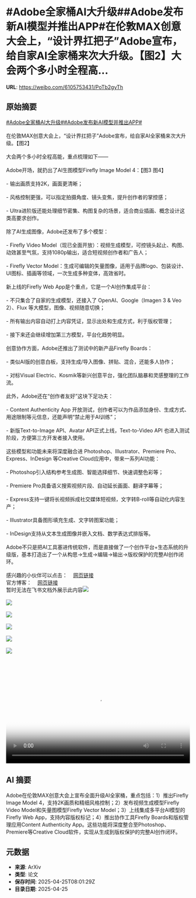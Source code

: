 # #Adobe全家桶AI大升级##Adobe发布新AI模型并推出APP#在伦敦MAX创意大会上，“设计界扛把子”Adobe宣布，给自家AI全家桶来次大升级。【图2】大会两个多小时全程高...

**URL**: https://weibo.com/6105753431/PoTb2gyTh

## 原始摘要

<a href="https://m.weibo.cn/search?containerid=231522type%3D1%26t%3D10%26q%3D%23Adobe%E5%85%A8%E5%AE%B6%E6%A1%B6AI%E5%A4%A7%E5%8D%87%E7%BA%A7%23&amp;extparam=%23Adobe%E5%85%A8%E5%AE%B6%E6%A1%B6AI%E5%A4%A7%E5%8D%87%E7%BA%A7%23" data-hide=""><span class="surl-text">#Adobe全家桶AI大升级#</span></a><a href="https://m.weibo.cn/search?containerid=231522type%3D1%26t%3D10%26q%3D%23Adobe%E5%8F%91%E5%B8%83%E6%96%B0AI%E6%A8%A1%E5%9E%8B%E5%B9%B6%E6%8E%A8%E5%87%BAAPP%23&amp;extparam=%23Adobe%E5%8F%91%E5%B8%83%E6%96%B0AI%E6%A8%A1%E5%9E%8B%E5%B9%B6%E6%8E%A8%E5%87%BAAPP%23" data-hide=""><span class="surl-text">#Adobe发布新AI模型并推出APP#</span></a><br><br>在伦敦MAX创意大会上，“设计界扛把子”Adobe宣布，给自家AI全家桶来次大升级。【图2】<br><br>大会两个多小时全程高能，重点梳理如下——<br><br>Adobe开场，就扔出了AI生图模型Firefly Image Model 4：【图3 图4】<br><br>- 输出画质支持2K，画面更清晰；<br><br>- 风格控制更强，可以指定拍摄角度、镜头变焦，提升创作者的掌控感；<br><br>- Ultra进阶版还能处理细节密集、构图复杂的场景，适合商业插画、概念设计这类高要求创作。<br><br>除了AI生成图像，Adobe还发布了多个模型：<br><br>- Firefly Video Model（现已全面开放）：视频生成模型，可控镜头起止、构图、动效甚至气氛，支持1080p输出，适合短视频创作者和广告人；<br><br>- Firefly Vector Model：生成可编辑的矢量图像，适用于品牌logo、包装设计、UI图标、插画等领域，一次生成多种变体，高效省时。<br><br>新上线的Firefly Web App是个重点，它是一个AI创作集成平台：<br><br>- 不只集合了自家的生成模型，还接入了 OpenAI、Google（Imagen 3 &amp; Veo 2）、Flux 等大模型，图像、视频随意切换；<br><br>- 所有输出内容自动打上内容凭证，显示出处和生成方式，利于版权管理；<br><br>- 接下来还会继续增加第三方模型，平台化趋势明显。<br><br>创意协作方面，Adobe还推出了测试中的新产品Firefly Boards：<br><br>- 类似AI版的创意白板，支持生成/导入图像、拼贴、混合，还能多人协作；<br><br>- 对标Visual Electric、Kosmik等新兴创意平台，强化团队脑暴和灵感整理的工作流。<br><br>此外，Adobe还在“创作者友好”这块下足功夫：<br><br>- Content Authenticity App 开放测试，创作者可以为作品添加身份、生成方式、用途限制等元信息，还能声明“禁止用于AI训练”；<br><br>- 新版Text-to-Image API、Avatar API正式上线，Text-to-Video API 也进入测试阶段，方便第三方开发者接入使用。<br><br>这些模型和功能未来将深度融合进 Photoshop、Illustrator、Premiere Pro、Express、InDesign 等Creative Cloud应用中，带来一系列AI功能：<br><br>- Photoshop引入结构参考生成图、智能选择细节、快速调整色彩等；<br><br>- Premiere Pro具备语义搜索视频片段、自动延长画面、翻译字幕等；<br><br>- Express支持一键将长视频拆成社交媒体短视频，文字转B-roll等自动化内容生产；<br><br>- Illustrator具备图形填充生成、文字转图案功能；<br><br>- InDesign支持从文本生成图像并嵌入文档、数学表达式排版等。<br><br>Adobe不只是把AI工具塞进传统软件，而是直接做了一个创作平台+生态系统的升级版，基本打造出了一个从构思→生成→编辑→输出→版权保护的完整AI创作闭环。<br><br>感兴趣的小伙伴可以点击：<a href="https://weibo.cn/sinaurl?u=https%3A%2F%2Fwww.adobe.com%2Fuk%2Fmax-london.html" data-hide=""><span class="url-icon"><img style="width: 1rem;height: 1rem" src="https://h5.sinaimg.cn/upload/2015/09/25/3/timeline_card_small_web_default.png" referrerpolicy="no-referrer"></span><span class="surl-text">网页链接</span></a><br>官方博客：<a href="https://weibo.cn/sinaurl?u=https%3A%2F%2Fnews.adobe.com%2Fnews%2F2025%2F04%2Fadobe-delivers-creative-pros-unparalleled-speed-precision-flexibility" data-hide=""><span class="url-icon"><img style="width: 1rem;height: 1rem" src="https://h5.sinaimg.cn/upload/2015/09/25/3/timeline_card_small_web_default.png" referrerpolicy="no-referrer"></span><span class="surl-text">网页链接</span></a><br>暂时无法在飞书文档外展示此内容<img style="" src="https://tvax4.sinaimg.cn/large/006Fd7o3ly1i0t0scv76jj30zk0k075n.jpg" referrerpolicy="no-referrer"><br><br><img style="" src="https://tvax1.sinaimg.cn/large/006Fd7o3gy1i0t0qwzdasj30k00b4goz.jpg" referrerpolicy="no-referrer"><br><br><img style="" src="https://tvax4.sinaimg.cn/large/006Fd7o3gy1i0t0r1v13fj33c026yhdw.jpg" referrerpolicy="no-referrer"><br><br><img style="" src="https://tvax1.sinaimg.cn/large/006Fd7o3gy1i0t0r2l2wej30zk0k0168.jpg" referrerpolicy="no-referrer"><br><br><img style="" src="https://tvax1.sinaimg.cn/large/006Fd7o3gy1i0t0r3axwsj30u60u0b29.jpg" referrerpolicy="no-referrer"><br><br><img style="" src="https://tvax1.sinaimg.cn/large/006Fd7o3gy1i0t0r63izpj31y018ghdt.jpg" referrerpolicy="no-referrer"><br><br><br clear="both"><div style="clear: both"></div><video controls="controls" poster="https://tvax2.sinaimg.cn/orj480/006Fd7o3ly1i0t0sby6u3j30zk0k075n.jpg" style="width: 100%"><source src="https://f.video.weibocdn.com/o0/AIwi6kYslx08nKoOCNJS01041200MoHD0E010.mp4?label=mp4_720p&amp;template=1280x720.25.0&amp;ori=0&amp;ps=1CwnkDw1GXwCQx&amp;Expires=1745571667&amp;ssig=0vKfMZxCsG&amp;KID=unistore,video"><source src="https://f.video.weibocdn.com/o0/fAlBxltWlx08nKoOgZ0Q01041200pgka0E010.mp4?label=mp4_hd&amp;template=852x480.25.0&amp;ori=0&amp;ps=1CwnkDw1GXwCQx&amp;Expires=1745571667&amp;ssig=wYHxexL6vZ&amp;KID=unistore,video"><source src="https://f.video.weibocdn.com/o0/hkdpL1aylx08nKoNvDbi01041200gkx40E010.mp4?label=mp4_ld&amp;template=640x360.25.0&amp;ori=0&amp;ps=1CwnkDw1GXwCQx&amp;Expires=1745571667&amp;ssig=UwtXnRiSiU&amp;KID=unistore,video"><p>视频无法显示，请前往<a href="https://video.weibo.com/show?fid=1034%3A5159319260561532" target="_blank" rel="noopener noreferrer">微博视频</a>观看。</p></video>

## AI 摘要

Adobe在伦敦MAX创意大会上宣布全面升级AI全家桶，重点包括：1）推出Firefly Image Model 4，支持2K画质和精细风格控制；2）发布视频生成模型Firefly Video Model和矢量图模型Firefly Vector Model；3）上线集成多平台AI模型的Firefly Web App，支持内容版权标记；4）推出协作工具Firefly Boards和版权管理应用Content Authenticity App。这些功能将深度整合至Photoshop、Premiere等Creative Cloud软件，实现从生成到版权保护的完整AI创作闭环。

## 元数据

- **来源**: ArXiv
- **类型**: 论文
- **保存时间**: 2025-04-25T08:01:29Z
- **目录日期**: 2025-04-25

